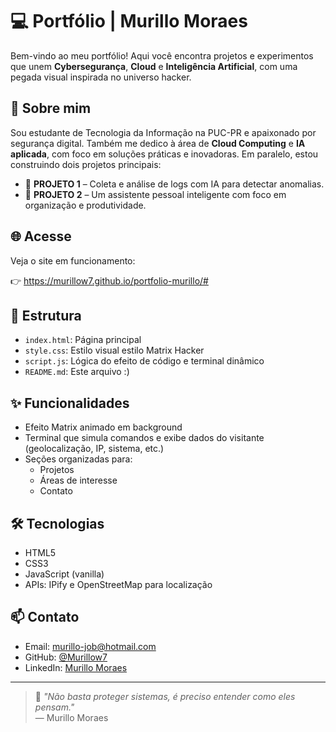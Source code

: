 # 💻 Portfólio | Murillo Moraes

Bem-vindo ao meu portfólio! Aqui você encontra projetos e experimentos que unem **Cybersegurança**, **Cloud** e **Inteligência Artificial**, com uma pegada visual inspirada no universo hacker.

## 🧠 Sobre mim

Sou estudante de Tecnologia da Informação na PUC-PR e apaixonado por segurança digital. Também me dedico à área de **Cloud Computing** e **IA aplicada**, com foco em soluções práticas e inovadoras. Em paralelo, estou construindo dois projetos principais:

- 🚀 **PROJETO 1** – Coleta e análise de logs com IA para detectar anomalias.
- 🤖 **PROJETO 2** – Um assistente pessoal inteligente com foco em organização e produtividade.

## 🌐 Acesse

Veja o site em funcionamento:

👉 https://murillow7.github.io/portfolio-murillo/#

## 📁 Estrutura

- `index.html`: Página principal
- `style.css`: Estilo visual estilo Matrix Hacker
- `script.js`: Lógica do efeito de código e terminal dinâmico
- `README.md`: Este arquivo :)

## ✨ Funcionalidades

- Efeito Matrix animado em background
- Terminal que simula comandos e exibe dados do visitante (geolocalização, IP, sistema, etc.)
- Seções organizadas para:
  - Projetos
  - Áreas de interesse
  - Contato

## 🛠️ Tecnologias

- HTML5
- CSS3
- JavaScript (vanilla)
- APIs: IPify e OpenStreetMap para localização

## 📫 Contato

- Email: murillo-job@hotmail.com  
- GitHub: [@Murillow7](https://github.com/Murillow7)  
- LinkedIn: [Murillo Moraes](https://www.linkedin.com/in/murillow-moraes/)

---

> 💬 *"Não basta proteger sistemas, é preciso entender como eles pensam."*  
> — Murillo Moraes
